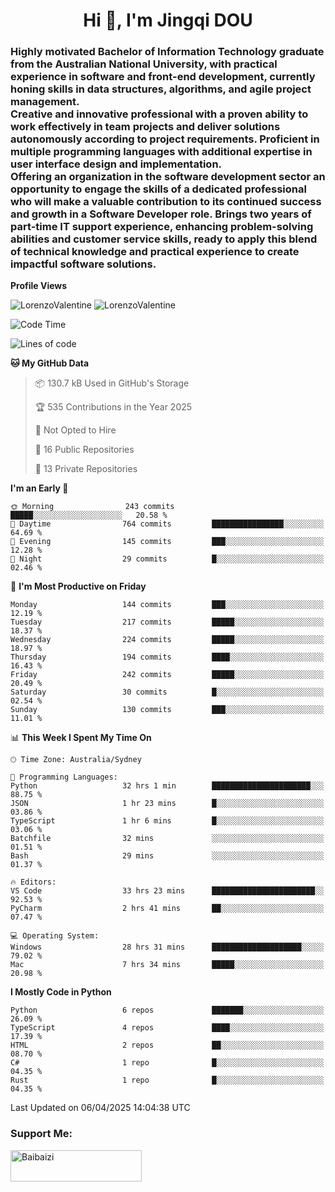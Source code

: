 <h1 align="center">Hi 👋, I'm Jingqi DOU</h1>
<h3 align="left">
Highly motivated Bachelor of Information Technology graduate from the Australian National University, with practical experience in software and front-end development, currently honing skills in data structures, algorithms, and agile project management. <br>
Creative and innovative professional with a proven ability to work effectively in team projects and deliver solutions autonomously according to project requirements. Proficient in multiple programming languages with additional expertise in user interface design and implementation. <br>
Offering an organization in the software development sector an opportunity to engage the skills of a dedicated professional who will make a valuable contribution to its continued success and growth in a Software Developer role. Brings two years of part-time IT support experience, enhancing problem-solving abilities and customer service skills, ready to apply this blend of technical knowledge and practical experience to create impactful software solutions.
</h3>

**Profile Views**<br>
<!-- <img src="https://count.getloli.com/get/@:name" alt="LorenzoValentine" theme="rule34" /> -->
<img src="https://count.getloli.com/@LorenzoValentine?name=LorenzoValentine&theme=asoul&padding=7&offset=0&align=center&scale=2&pixelated=1&darkmode=auto&prefix=020315" alt="LorenzoValentine" theme="rule34" />
<img src="https://count.getloli.com/@LorenzoValentine?name=LorenzoValentine&theme=food&padding=7&offset=0&align=center&scale=2&pixelated=1&darkmode=auto&prefix=020315" alt="LorenzoValentine" theme="rule34" />
 

<!--START_SECTION:waka-->
![Code Time](http://img.shields.io/badge/Code%20Time-1%2C764%20hrs%2056%20mins-blue)

![Lines of code](https://img.shields.io/badge/From%20Hello%20World%20I%27ve%20Written-237.2%20thousand%20lines%20of%20code-blue)

**🐱 My GitHub Data** 

> 📦 130.7 kB Used in GitHub's Storage 
 > 
> 🏆 535 Contributions in the Year 2025
 > 
> 🚫 Not Opted to Hire
 > 
> 📜 16 Public Repositories 
 > 
> 🔑 13 Private Repositories 
 > 
**I'm an Early 🐤** 

```text
🌞 Morning                243 commits         █████░░░░░░░░░░░░░░░░░░░░   20.58 % 
🌆 Daytime                764 commits         ████████████████░░░░░░░░░   64.69 % 
🌃 Evening                145 commits         ███░░░░░░░░░░░░░░░░░░░░░░   12.28 % 
🌙 Night                  29 commits          █░░░░░░░░░░░░░░░░░░░░░░░░   02.46 % 
```
📅 **I'm Most Productive on Friday** 

```text
Monday                   144 commits         ███░░░░░░░░░░░░░░░░░░░░░░   12.19 % 
Tuesday                  217 commits         █████░░░░░░░░░░░░░░░░░░░░   18.37 % 
Wednesday                224 commits         █████░░░░░░░░░░░░░░░░░░░░   18.97 % 
Thursday                 194 commits         ████░░░░░░░░░░░░░░░░░░░░░   16.43 % 
Friday                   242 commits         █████░░░░░░░░░░░░░░░░░░░░   20.49 % 
Saturday                 30 commits          █░░░░░░░░░░░░░░░░░░░░░░░░   02.54 % 
Sunday                   130 commits         ███░░░░░░░░░░░░░░░░░░░░░░   11.01 % 
```


📊 **This Week I Spent My Time On** 

```text
🕑︎ Time Zone: Australia/Sydney

💬 Programming Languages: 
Python                   32 hrs 1 min        ██████████████████████░░░   88.75 % 
JSON                     1 hr 23 mins        █░░░░░░░░░░░░░░░░░░░░░░░░   03.86 % 
TypeScript               1 hr 6 mins         █░░░░░░░░░░░░░░░░░░░░░░░░   03.06 % 
Batchfile                32 mins             ░░░░░░░░░░░░░░░░░░░░░░░░░   01.51 % 
Bash                     29 mins             ░░░░░░░░░░░░░░░░░░░░░░░░░   01.37 % 

🔥 Editors: 
VS Code                  33 hrs 23 mins      ███████████████████████░░   92.53 % 
PyCharm                  2 hrs 41 mins       ██░░░░░░░░░░░░░░░░░░░░░░░   07.47 % 

💻 Operating System: 
Windows                  28 hrs 31 mins      ████████████████████░░░░░   79.02 % 
Mac                      7 hrs 34 mins       █████░░░░░░░░░░░░░░░░░░░░   20.98 % 
```

**I Mostly Code in Python** 

```text
Python                   6 repos             ███████░░░░░░░░░░░░░░░░░░   26.09 % 
TypeScript               4 repos             ████░░░░░░░░░░░░░░░░░░░░░   17.39 % 
HTML                     2 repos             ██░░░░░░░░░░░░░░░░░░░░░░░   08.70 % 
C#                       1 repo              █░░░░░░░░░░░░░░░░░░░░░░░░   04.35 % 
Rust                     1 repo              █░░░░░░░░░░░░░░░░░░░░░░░░   04.35 % 
```




 Last Updated on 06/04/2025 14:04:38 UTC
<!--END_SECTION:waka-->

<!-- [![willianrod's wakatime stats](https://github-readme-stats.vercel.app/api/wakatime?username=lorenzoval2050)](https://github.com/anuraghazra/github-readme-stats) -->


<h3 align="left">Support Me:</h3>
<p><a href="https://www.buymeacoffee.com/Baibaizi"> <img align="left" src="https://cdn.buymeacoffee.com/buttons/v2/default-yellow.png" height="50" width="210" alt="Baibaizi" /></a></p><br><br>
